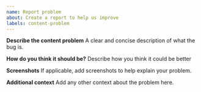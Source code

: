 ```yaml
---
name: Report problem
about: Create a report to help us improve
labels: content-problem
---
```


**Describe the content problem**
A clear and concise description of what the bug is.

**How do you think it should be?**
Describe how you think it could be better

**Screenshots**
If applicable, add screenshots to help explain your problem.

**Additional context**
Add any other context about the problem here.